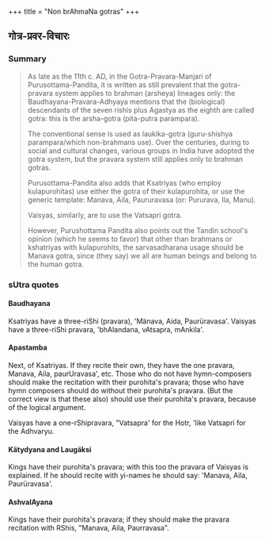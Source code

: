 +++
title = "Non brAhmaNa gotras"
+++

## गोत्र-प्रवर-विचारः
### Summary
> As late as the 11th c. AD, in the Gotra-Pravara-Manjari of Purusottama-Pandita, it is written as still prevalent that the gotra-pravara system applies to brahman (arsheya) lineages only: the Baudhayana-Pravara-Adhyaya mentions that the (biological) descendants of the seven rishis plus Agastya as the eighth are called gotra: this is the arsha-gotra (pita-putra parampara). 
>
> The conventional sense is used as laukika-gotra (guru-shishya parampara/which non-brahmans use). Over the centuries, during to social and cultural changes, various groups in India have adopted the gotra system, but the pravara system still applies only to brahman gotras.
>
> Purusottama-Pandita also adds that Ksatriyas (who employ kulapurohitas) use either the gotra of their kulapurohita, or use the generic template: Manava, Aila, Paururavasa (or: Pururava, Ila, Manu). 
>
> Vaisyas, similarly, are to use the Vatsapri gotra. 
>
> However, Purushottama Pandita also points out the Tandin school's opinion (which he seems to favor) that other than brahmans or kshatriyas with kulapurohits, the sarvasadharana usage should be Manava gotra, since (they say) we all are human beings and belong to the human gotra.

### sUtra quotes
#### Baudhayana 
Ksatriyas have a three-riShi (pravara), 'Mänava, Aida, Paurüravasa'. Vaisyas have a three-riShi pravara, 'bhAlandana, vAtsapra, mAnkila'.

#### Apastamba
Next, of Ksatriyas. If they recite their own, they have the one pravara, Manava, Aila, paurUravasa', etc. Those who do not have hymn-composers should make the recitation with their purohita's pravara; those who have hymn composers should do without their purohita's pravara. (But the correct view is that these also) should use their purohita's pravara, because of the logical argument.

Vaisyas have a one-rShipravara, "Vatsapra' for the Hotr, 'like Vatsapri for the Adhvaryu.

#### Kätydyana and Laugäksi
Kings have their purohita's pravara; with this too the pravara of Vaisyas is explained. If he should recite with yi-names he should say: 'Manava, Aila, Paurüravasa'.

#### AshvalAyana 
Kings have their purohita's pravara; if they should make the pravara recitation with RShis, "Manava, Aila, Paurravasa".